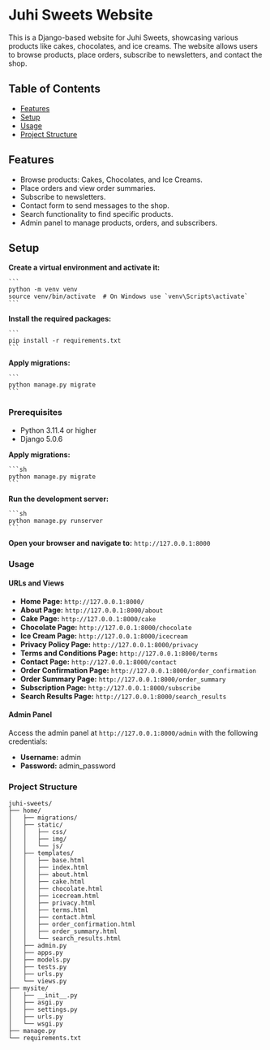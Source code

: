# Juhi Sweets Website

This is a Django-based website for Juhi Sweets, showcasing various products like cakes, chocolates, and ice creams. The website allows users to browse products, place orders, subscribe to newsletters, and contact the shop.

## Table of Contents
- [Features](#features)
- [Setup](#setup)
- [Usage](#usage)
- [Project Structure](#project-structure)

## Features

- Browse products: Cakes, Chocolates, and Ice Creams.
- Place orders and view order summaries.
- Subscribe to newsletters.
- Contact form to send messages to the shop.
- Search functionality to find specific products.
- Admin panel to manage products, orders, and subscribers.

## Setup

**Create a virtual environment and activate it:**

    ```
    python -m venv venv
    source venv/bin/activate  # On Windows use `venv\Scripts\activate`
    ```

**Install the required packages:**

    ```
    pip install -r requirements.txt
    ```

**Apply migrations:**

    ```
    python manage.py migrate
    ```

### Prerequisites

- Python 3.11.4 or higher
- Django 5.0.6

**Apply migrations:**

    ```sh
    python manage.py migrate
    ```

**Run the development server:**

    ```sh
    python manage.py runserver
    ```

**Open your browser and navigate to:** `http://127.0.0.1:8000`

### Usage

#### URLs and Views

- **Home Page:** `http://127.0.0.1:8000/`
- **About Page:** `http://127.0.0.1:8000/about`
- **Cake Page:** `http://127.0.0.1:8000/cake`
- **Chocolate Page:** `http://127.0.0.1:8000/chocolate`
- **Ice Cream Page:** `http://127.0.0.1:8000/icecream`
- **Privacy Policy Page:** `http://127.0.0.1:8000/privacy`
- **Terms and Conditions Page:** `http://127.0.0.1:8000/terms`
- **Contact Page:** `http://127.0.0.1:8000/contact`
- **Order Confirmation Page:** `http://127.0.0.1:8000/order_confirmation`
- **Order Summary Page:** `http://127.0.0.1:8000/order_summary`
- **Subscription Page:** `http://127.0.0.1:8000/subscribe`
- **Search Results Page:** `http://127.0.0.1:8000/search_results`

#### Admin Panel

Access the admin panel at `http://127.0.0.1:8000/admin` with the following credentials:

- **Username:** admin
- **Password:** admin_password

### Project Structure

```plaintext
juhi-sweets/
├── home/
│   ├── migrations/
│   ├── static/
│   │   ├── css/
│   │   ├── img/
│   │   └── js/
│   ├── templates/
│   │   ├── base.html
│   │   ├── index.html
│   │   ├── about.html
│   │   ├── cake.html
│   │   ├── chocolate.html
│   │   ├── icecream.html
│   │   ├── privacy.html
│   │   ├── terms.html
│   │   ├── contact.html
│   │   ├── order_confirmation.html
│   │   ├── order_summary.html
│   │   └── search_results.html
│   ├── admin.py
│   ├── apps.py
│   ├── models.py
│   ├── tests.py
│   ├── urls.py
│   └── views.py
├── mysite/
│   ├── __init__.py
│   ├── asgi.py
│   ├── settings.py
│   ├── urls.py
│   └── wsgi.py
├── manage.py
└── requirements.txt
